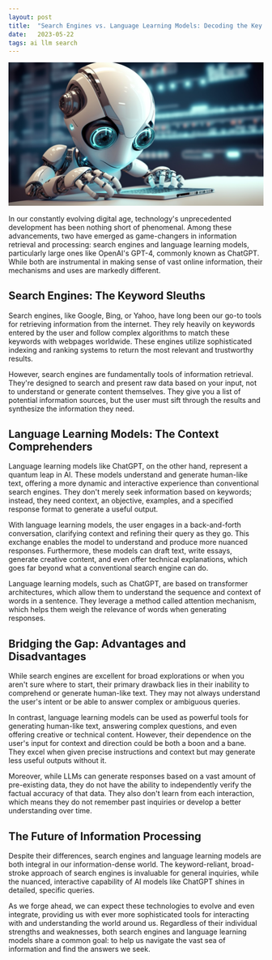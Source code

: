 ```yaml
---
layout: post
title:  "Search Engines vs. Language Learning Models: Decoding the Key Differences"
date:   2023-05-22
tags: ai llm search
---
```


![A small robot looking at a traditional search engine](/assets/search-vs-llm.png)

In our constantly evolving digital age, technology's unprecedented development has been nothing short of phenomenal. Among these advancements, two have emerged as game-changers in information retrieval and processing: search engines and language learning models, particularly large ones like OpenAI's GPT-4, commonly known as ChatGPT. While both are instrumental in making sense of vast online information, their mechanisms and uses are markedly different.

## Search Engines: The Keyword Sleuths

Search engines, like Google, Bing, or Yahoo, have long been our go-to tools for retrieving information from the internet. They rely heavily on keywords entered by the user and follow complex algorithms to match these keywords with webpages worldwide. These engines utilize sophisticated indexing and ranking systems to return the most relevant and trustworthy results.

However, search engines are fundamentally tools of information retrieval. They're designed to search and present raw data based on your input, not to understand or generate content themselves. They give you a list of potential information sources, but the user must sift through the results and synthesize the information they need.

## Language Learning Models: The Context Comprehenders

Language learning models like ChatGPT, on the other hand, represent a quantum leap in AI. These models understand and generate human-like text, offering a more dynamic and interactive experience than conventional search engines. They don't merely seek information based on keywords; instead, they need context, an objective, examples, and a specified response format to generate a useful output.

With language learning models, the user engages in a back-and-forth conversation, clarifying context and refining their query as they go. This exchange enables the model to understand and produce more nuanced responses. Furthermore, these models can draft text, write essays, generate creative content, and even offer technical explanations, which goes far beyond what a conventional search engine can do.

Language learning models, such as ChatGPT, are based on transformer architectures, which allow them to understand the sequence and context of words in a sentence. They leverage a method called attention mechanism, which helps them weigh the relevance of words when generating responses.

## Bridging the Gap: Advantages and Disadvantages

While search engines are excellent for broad explorations or when you aren't sure where to start, their primary drawback lies in their inability to comprehend or generate human-like text. They may not always understand the user's intent or be able to answer complex or ambiguous queries.

In contrast, language learning models can be used as powerful tools for generating human-like text, answering complex questions, and even offering creative or technical content. However, their dependence on the user's input for context and direction could be both a boon and a bane. They excel when given precise instructions and context but may generate less useful outputs without it.

Moreover, while LLMs can generate responses based on a vast amount of pre-existing data, they do not have the ability to independently verify the factual accuracy of that data. They also don't learn from each interaction, which means they do not remember past inquiries or develop a better understanding over time.

## The Future of Information Processing

Despite their differences, search engines and language learning models are both integral in our information-dense world. The keyword-reliant, broad-stroke approach of search engines is invaluable for general inquiries, while the nuanced, interactive capability of AI models like ChatGPT shines in detailed, specific queries.

As we forge ahead, we can expect these technologies to evolve and even integrate, providing us with ever more sophisticated tools for interacting with and understanding the world around us. Regardless of their individual strengths and weaknesses, both search engines and language learning models share a common goal: to help us navigate the vast sea of information and find the answers we seek.
